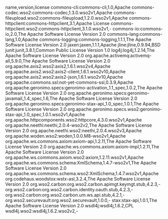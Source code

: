 name,version,license
commons-cli:commons-cli,1.0,Apache
commons-codec.wso2:commons-codec,1.3.0.wso2v1,Apache
commons-fileupload.wso2:commons-fileupload,1.2.0.wso2v1,Apache
commons-httpclient:commons-httpclient,3.1,Apache License
commons-httpclient.wso2:commons-httpclient,3.1.0.wso2v1,-
commons-io:commons-io,2.0,The Apache Software License Version 2.0
commons-lang:commons-lang,1.0,Apache
commons-logging:commons-logging,1.1.1,The Apache Software License Version 2.0
jaxen:jaxen,1.1.1,Apache
jline:jline,0.9.94,BSD
junit:junit,3.8.1,Common Public License Version 1.0
log4j:log4j,1.2.14,The Apache Software License Version 2.0
org.apache.activemq:activemq-all,5.9.0,The Apache Software License Version 2.0
org.apache.axis2.wso2:axis2,1.6.1.wso2v4,Apache
org.apache.axis2.wso2:axis2-client,1.6.1.wso2v10,Apache
org.apache.axis2.wso2:axis2-json,1.6.1.wso2v10,Apache
org.apache.commons.ssl:not-yet-commons-ssl,0.3.9,Apache
org.apache.geronimo.specs:geronimo-activation_1.1_spec,1.0.2,The Apache Software License Version 2.0
org.apache.geronimo.specs:geronimo-javamail_1.4_spec,1.6,The Apache Software License Version 2.0
org.apache.geronimo.specs:geronimo-stax-api_1.0_spec,1.0.1,The Apache Software License Version 2.0
org.apache.geronimo.specs.wso2:geronimo-stax-api_1.0_spec,1.0.1.wso2v1,Apache
org.apache.httpcomponents.wso2:httpcore,4.3.0.wso2v1,Apache
org.apache.neethi:neethi,2.0.4-wso2v2,The Apache Software License Version 2.0
org.apache.neethi.wso2:neethi,2.0.4.wso2v3,Apache
org.apache.woden.wso2:woden,1.0.0.M8-wso2v1,Apache
org.apache.ws.commons.axiom:axiom-api,1.2.11,The Apache Software License Version 2.0
org.apache.ws.commons.axiom:axiom-impl,1.2.11,The Apache Software License Version 2.0
org.apache.ws.commons.axiom.wso2:axiom,1.2.11.wso2v1,Apache
org.apache.ws.commons.schema:XmlSchema,1.4.7-wso2v1,The Apache Software License Version 2.0
org.apache.ws.commons.schema.wso2:XmlSchema,1.4.7.wso2v1,Apache
org.codehaus.woodstox:wstx-asl,3.2.4,The Apache Software License Version 2.0
org.wso2.carbon:org.wso2.carbon.apimgt.keymgt.stub,4.2.3,-
org.wso2.carbon:org.wso2.carbon.identity.oauth.stub,4.2.3,-
org.wso2.carbon:org.wso2.carbon.um.ws.api.stub,4.2.1,-
org.wso2.securevault:org.wso2.securevault,1.0.0,-
stax:stax-api,1.0.1,The Apache Software License Version 2.0
wsdl4j:wsdl4j,1.6.2,CPL
wsdl4j.wso2:wsdl4j,1.6.2.wso2v2,-